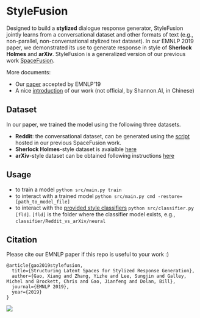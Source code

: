 # StyleFusion
Designed to build a **stylized** dialogue response generator, StyleFusion jointly learns from a conversational dataset and other formats of text (e.g., non-parallel, non-conversational stylized text dataset). In our EMNLP 2019 paper, we demonstrated its use to generate response in style of **Sherlock Holmes** and **arXiv**. StyleFusion is a generalized version of our previous work [SpaceFusion](https://github.com/golsun/SpaceFusion).

More documents:
* Our [paper](https://arxiv.org/abs/1909.05361) accepted by EMNLP'19
* A nice [introduction](https://mp.weixin.qq.com/s/rtAra15Qqnz9bLadSUSAlg) of our work (not official, by Shannon.AI, in Chinese)

## Dataset
In our paper, we trained the model using the following three datasets. 
* **Reddit**: the conversational dataset, can be generated using the [script](https://github.com/golsun/SpaceFusion/tree/master/data#multi-ref-reddit) hosted in our previous SpaceFusion work.
* **Sherlock Holmes**-style dataset is avaialble [here](https://github.com/golsun/StyleFusion/tree/master/data/Holmes)
* **arXiv**-style dataset can be obtained following instructions [here](https://github.com/golsun/StyleFusion/tree/master/data/arXiv)

## Usage
* to train a model `python src/main.py train`
* to interact with a trained model `python src/main.py cmd -restore=[path_to_model_file]`
* to interact with the [provided style classifiers](https://github.com/golsun/StyleFusion/tree/master/classifier) `python src/classifier.py [fld]`. `[fld]` is the folder where the classifier model exists, e.g., `classifier/Reddit_vs_arXiv/neural`

## Citation
Please cite our EMNLP paper if this repo is useful to your work :)
```
@article{gao2019stylefusion,
  title={Structuring Latent Spaces for Stylized Response Generation},
  author={Gao, Xiang and Zhang, Yizhe and Lee, Sungjin and Galley, Michel and Brockett, Chris and Gao, Jianfeng and Dolan, Bill},
  journal={EMNLP 2019},
  year={2019}
}
```

![](https://github.com/golsun/StyleFusion/blob/master/fig/intro_fig.png)



